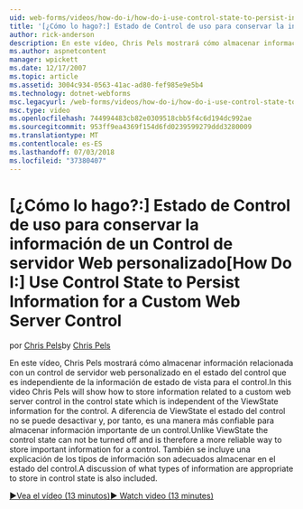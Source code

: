 ```yaml
---
uid: web-forms/videos/how-do-i/how-do-i-use-control-state-to-persist-information-for-a-custom-web-server-control
title: '[¿Cómo lo hago?:] Estado de Control de uso para conservar la información de un Control de servidor Web personalizado | Microsoft Docs'
author: rick-anderson
description: En este vídeo, Chris Pels mostrará cómo almacenar información relacionada con un control de servidor web personalizado en el estado del control que es independiente de la propiedad ViewState...
ms.author: aspnetcontent
manager: wpickett
ms.date: 12/17/2007
ms.topic: article
ms.assetid: 3004c934-0563-41ac-ad80-fef985e9e5b4
ms.technology: dotnet-webforms
msc.legacyurl: /web-forms/videos/how-do-i/how-do-i-use-control-state-to-persist-information-for-a-custom-web-server-control
msc.type: video
ms.openlocfilehash: 744994483cb82e0309518cbb5f4c6d194dc992ae
ms.sourcegitcommit: 953ff9ea4369f154d6fd0239599279ddd3280009
ms.translationtype: MT
ms.contentlocale: es-ES
ms.lasthandoff: 07/03/2018
ms.locfileid: "37380407"
---
```

<a name="how-do-i-use-control-state-to-persist-information-for-a-custom-web-server-control"></a><span data-ttu-id="c0509-103">[¿Cómo lo hago?:] Estado de Control de uso para conservar la información de un Control de servidor Web personalizado</span><span class="sxs-lookup"><span data-stu-id="c0509-103">[How Do I:] Use Control State to Persist Information for a Custom Web Server Control</span></span>
====================
<span data-ttu-id="c0509-104">por [Chris Pels](https://twitter.com/chrispels)</span><span class="sxs-lookup"><span data-stu-id="c0509-104">by [Chris Pels](https://twitter.com/chrispels)</span></span>

<span data-ttu-id="c0509-105">En este vídeo, Chris Pels mostrará cómo almacenar información relacionada con un control de servidor web personalizado en el estado del control que es independiente de la información de estado de vista para el control.</span><span class="sxs-lookup"><span data-stu-id="c0509-105">In this video Chris Pels will show how to store information related to a custom web server control in the control state which is independent of the ViewState information for the control.</span></span> <span data-ttu-id="c0509-106">A diferencia de ViewState el estado del control no se puede desactivar y, por tanto, es una manera más confiable para almacenar información importante de un control.</span><span class="sxs-lookup"><span data-stu-id="c0509-106">Unlike ViewState the control state can not be turned off and is therefore a more reliable way to store important information for a control.</span></span> <span data-ttu-id="c0509-107">También se incluye una explicación de los tipos de información son adecuados almacenar en el estado del control.</span><span class="sxs-lookup"><span data-stu-id="c0509-107">A discussion of what types of information are appropriate to store in control state is also included.</span></span>

[<span data-ttu-id="c0509-108">&#9654;Vea el vídeo (13 minutos)</span><span class="sxs-lookup"><span data-stu-id="c0509-108">&#9654; Watch video (13 minutes)</span></span>](https://channel9.msdn.com/Blogs/ASP-NET-Site-Videos/how-do-i-use-control-state-to-persist-information-for-a-custom-web-server-control)
